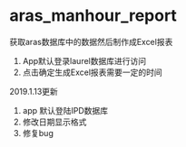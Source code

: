 # aras_manhour_report
获取aras数据库中的数据然后制作成Excel报表

1. App默认登录laurel数据库进行访问
2. 点击确定生成Excel报表需要一定的时间

2019.1.13更新
1. app 默认登陆IPD数据库
2. 修改日期显示格式
3. 修复bug
